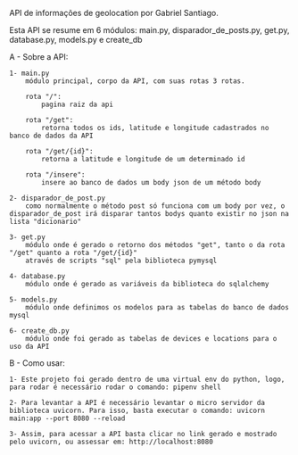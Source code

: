 API de informações de geolocation por Gabriel Santiago.

Esta API se resume em 6 módulos: main.py, disparador_de_posts.py, get.py, database.py, models.py e create_db

A - Sobre a API:

    1- main.py
        módulo principal, corpo da API, com suas rotas 3 rotas.

        rota "/":
            pagina raiz da api
        
        rota "/get":
            retorna todos os ids, latitude e longitude cadastrados no banco de dados da API

        rota "/get/{id}":
            retorna a latitude e longitude de um determinado id
        
        rota "/insere":
            insere ao banco de dados um body json de um método body 

    2- disparador_de_post.py
        como normalmente o método post só funciona com um body por vez, o disparador_de_post irá disparar tantos bodys quanto existir no json na lista "dicionario"

    3- get.py
        módulo onde é gerado o retorno dos métodos "get", tanto o da rota "/get" quanto a rota "/get/{id}"
        através de scripts "sql" pela biblioteca pymysql

    4- database.py 
        módulo onde é gerado as variáveis da biblioteca do sqlalchemy

    5- models.py 
        módulo onde definimos os modelos para as tabelas do banco de dados mysql

    6- create_db.py
        módulo onde foi gerado as tabelas de devices e locations para o uso da API

B - Como usar:

    1- Este projeto foi gerado dentro de uma virtual env do python, logo, para rodar é necessário rodar o comando: pipenv shell

    2- Para levantar a API é necessário levantar o micro servidor da biblioteca uvicorn. Para isso, basta executar o comando: uvicorn main:app --port 8080 --reload

    3- Assim, para acessar a API basta clicar no link gerado e mostrado pelo uvicorn, ou assessar em: http://localhost:8080
